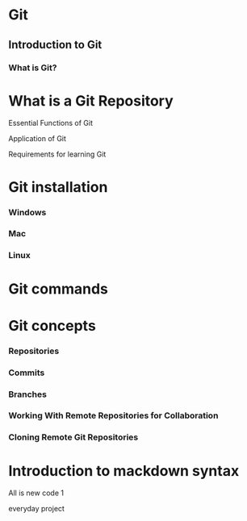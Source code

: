 
# Git

## Introduction to Git

### What is Git?

# What is a Git  Repository 

Essential Functions of Git

Application of Git

Requirements for learning Git

# Git installation

### Windows

### Mac

### Linux

# Git commands

# Git concepts

### Repositories

### Commits

### Branches

### Working With Remote Repositories for Collaboration

### Cloning Remote Git Repositories

# Introduction to mackdown syntax

All is new code 1

everyday project


